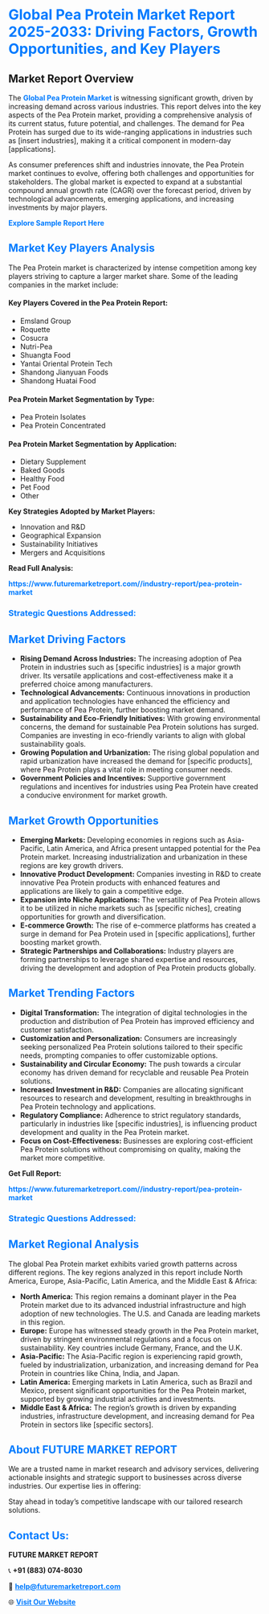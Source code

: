 <h1 style="color: #007BFF;">Global Pea Protein Market Report 2025-2033: Driving Factors, Growth Opportunities, and Key Players</h1>

<section id="overview">
<h2>Market Report Overview</h2>
<p>The <a href="https://www.futuremarketreport.com//industry-report/pea-protein-market" style="color: #007BFF; text-decoration: none;"><strong>Global Pea Protein Market</strong></a> is witnessing significant growth, driven by increasing demand across various industries. This report delves into the key aspects of the Pea Protein market, providing a comprehensive analysis of its current status, future potential, and challenges. The demand for Pea Protein has surged due to its wide-ranging applications in industries such as [insert industries], making it a critical component in modern-day [applications].</p>
<p>As consumer preferences shift and industries innovate, the Pea Protein market continues to evolve, offering both challenges and opportunities for stakeholders. The global market is expected to expand at a substantial compound annual growth rate (CAGR) over the forecast period, driven by technological advancements, emerging applications, and increasing investments by major players.</p>
</section>

<section id="overview">
<p><a href="https://www.futuremarketreport.com//request-sample/reportId=92804" style="color: #007BFF; text-decoration: none;"><strong>Explore Sample Report Here</strong></a></p>
</section>

<section id="key-players">
<h2 style="color: #007BFF;">Market Key Players Analysis</h2>
<p>The Pea Protein market is characterized by intense competition among key players striving to capture a larger market share. Some of the leading companies in the market include:</p>
<h4>Key Players Covered in the Pea Protein Report:</h4>
<ul><li>Emsland Group</li><li>Roquette</li><li>Cosucra</li><li>Nutri-Pea</li><li>Shuangta Food</li><li>Yantai Oriental Protein Tech</li><li>Shandong Jianyuan Foods</li><li>Shandong Huatai Food</li></ul>
<h4>Pea Protein Market Segmentation by Type:</h4>
<ul><li>Pea Protein Isolates</li><li>Pea Protein Concentrated</li></ul>

<h4>Pea Protein Market Segmentation by Application:</h4>
<ul><li>Dietary Supplement</li><li>Baked Goods</li><li>Healthy Food</li><li>Pet Food</li><li>Other</li></ul>
<p><strong>Key Strategies Adopted by Market Players:</strong></p>
<ul>
<li>Innovation and R&D</li>
<li>Geographical Expansion</li>
<li>Sustainability Initiatives</li>
<li>Mergers and Acquisitions</li>
</ul>
</section>

<section>
<p><strong>Read Full Analysis: </strong></p><a href="https://www.futuremarketreport.com//industry-report/pea-protein-market" style="color: #007BFF; text-decoration: none;"><strong>https://www.futuremarketreport.com//industry-report/pea-protein-market</strong></a>
<h3 style="color: #007BFF;">Strategic Questions Addressed:</h3>
</section>

<section id="driving-factors">
<h2 style="color: #007BFF;">Market Driving Factors</h2>
<ul>
<li><strong>Rising Demand Across Industries:</strong> The increasing adoption of Pea Protein in industries such as [specific industries] is a major growth driver. Its versatile applications and cost-effectiveness make it a preferred choice among manufacturers.</li>
<li><strong>Technological Advancements:</strong> Continuous innovations in production and application technologies have enhanced the efficiency and performance of Pea Protein, further boosting market demand.</li>
<li><strong>Sustainability and Eco-Friendly Initiatives:</strong> With growing environmental concerns, the demand for sustainable Pea Protein solutions has surged. Companies are investing in eco-friendly variants to align with global sustainability goals.</li>
<li><strong>Growing Population and Urbanization:</strong> The rising global population and rapid urbanization have increased the demand for [specific products], where Pea Protein plays a vital role in meeting consumer needs.</li>
<li><strong>Government Policies and Incentives:</strong> Supportive government regulations and incentives for industries using Pea Protein have created a conducive environment for market growth.</li>
</ul>
</section>

<section id="growth-opportunities">
<h2 style="color: #007BFF;">Market Growth Opportunities</h2>
<ul>
<li><strong>Emerging Markets:</strong> Developing economies in regions such as Asia-Pacific, Latin America, and Africa present untapped potential for the Pea Protein market. Increasing industrialization and urbanization in these regions are key growth drivers.</li>
<li><strong>Innovative Product Development:</strong> Companies investing in R&D to create innovative Pea Protein products with enhanced features and applications are likely to gain a competitive edge.</li>
<li><strong>Expansion into Niche Applications:</strong> The versatility of Pea Protein allows it to be utilized in niche markets such as [specific niches], creating opportunities for growth and diversification.</li>
<li><strong>E-commerce Growth:</strong> The rise of e-commerce platforms has created a surge in demand for Pea Protein used in [specific applications], further boosting market growth.</li>
<li><strong>Strategic Partnerships and Collaborations:</strong> Industry players are forming partnerships to leverage shared expertise and resources, driving the development and adoption of Pea Protein products globally.</li>
</ul>
</section>

<section id="trending-factors">
<h2 style="color: #007BFF;">Market Trending Factors</h2>
<ul>
<li><strong>Digital Transformation:</strong> The integration of digital technologies in the production and distribution of Pea Protein has improved efficiency and customer satisfaction.</li>
<li><strong>Customization and Personalization:</strong> Consumers are increasingly seeking personalized Pea Protein solutions tailored to their specific needs, prompting companies to offer customizable options.</li>
<li><strong>Sustainability and Circular Economy:</strong> The push towards a circular economy has driven demand for recyclable and reusable Pea Protein solutions.</li>
<li><strong>Increased Investment in R&D:</strong> Companies are allocating significant resources to research and development, resulting in breakthroughs in Pea Protein technology and applications.</li>
<li><strong>Regulatory Compliance:</strong> Adherence to strict regulatory standards, particularly in industries like [specific industries], is influencing product development and quality in the Pea Protein market.</li>
<li><strong>Focus on Cost-Effectiveness:</strong> Businesses are exploring cost-efficient Pea Protein solutions without compromising on quality, making the market more competitive.</li>
</ul>
</section>

<section>
<p><strong>Get Full Report: </strong></p><a href="https://www.futuremarketreport.com//industry-report/pea-protein-market" style="color: #007BFF; text-decoration: none;"><strong>https://www.futuremarketreport.com//industry-report/pea-protein-market</strong></a>
<h3 style="color: #007BFF;">Strategic Questions Addressed:</h3>
</section>


<section id="regional-analysis">
<h2 style="color: #007BFF;">Market Regional Analysis</h2>
<p>The global Pea Protein market exhibits varied growth patterns across different regions. The key regions analyzed in this report include North America, Europe, Asia-Pacific, Latin America, and the Middle East & Africa:</p>
<ul>
<li><strong>North America:</strong> This region remains a dominant player in the Pea Protein market due to its advanced industrial infrastructure and high adoption of new technologies. The U.S. and Canada are leading markets in this region.</li>
<li><strong>Europe:</strong> Europe has witnessed steady growth in the Pea Protein market, driven by stringent environmental regulations and a focus on sustainability. Key countries include Germany, France, and the U.K.</li>
<li><strong>Asia-Pacific:</strong> The Asia-Pacific region is experiencing rapid growth, fueled by industrialization, urbanization, and increasing demand for Pea Protein in countries like China, India, and Japan.</li>
<li><strong>Latin America:</strong> Emerging markets in Latin America, such as Brazil and Mexico, present significant opportunities for the Pea Protein market, supported by growing industrial activities and investments.</li>
<li><strong>Middle East & Africa:</strong> The region’s growth is driven by expanding industries, infrastructure development, and increasing demand for Pea Protein in sectors like [specific sectors].</li>
</ul>
</section>

<footer>
<h2 style="color: #007BFF;">About FUTURE MARKET REPORT</h2>
<p>We are a trusted name in market research and advisory services, delivering actionable insights and strategic support to businesses across diverse industries. Our expertise lies in offering:</p>

<p>Stay ahead in today’s competitive landscape with our tailored research solutions.</p>

<h2 style="color: #007BFF;">Contact Us:</h2>
<p><strong>FUTURE MARKET REPORT</strong></p>
<p>📞 <strong>+91 (883) 074-8030</strong></p>
<p>📧 <strong><a href="mailto:help@futuremarketreport.com" style="color: #007BFF;">help@futuremarketreport.com</a></strong></p>
<p>🌐 <strong><a href="https://www.futuremarketreport.com/" style="color: #007BFF;">Visit Our Website</a></strong></p>
</footer>